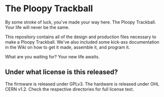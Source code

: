 # The Ploopy Trackball

By some stroke of luck, you've made your way here. The Ploopy Trackball. Your life will never be the same.

This repository contains all of the design and production files necessary to make a Ploopy Trackball. We've also included some kick-ass documentation in the Wiki on how to get it made, assemble it, and program it.

What are you waiting for? Your new life awaits.

## Under what license is this released?

The firmware is released under GPLv3. The hardware is released under OHL CERN v1.2. Check the respective directories for full license text.
